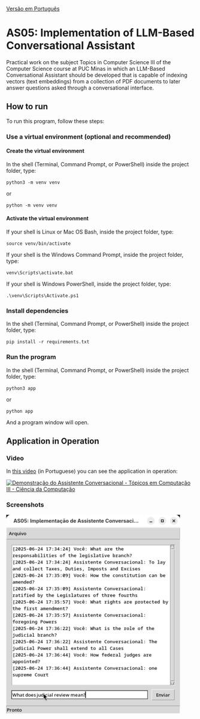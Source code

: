 [Versão em Português](README.md)

# AS05: Implementation of LLM-Based Conversational Assistant

Practical work on the subject Topics in Computer Science III of the Computer Science course at PUC Minas in which an LLM-Based Conversational Assistant should be developed that is capable of indexing vectors (text embeddings) from a collection of PDF documents to later answer questions asked through a conversational interface.

## How to run

To run this program, follow these steps:

### Use a virtual environment (optional and recommended)

#### Create the virtual environment

In the shell (Terminal, Command Prompt, or PowerShell) inside the project folder, type:

```
python3 -m venv venv
```

or

```
python -m venv venv
```

#### Activate the virtual environment

If your shell is Linux or Mac OS Bash, inside the project folder, type:

```
source venv/bin/activate
```

If your shell is the Windows Command Prompt, inside the project folder, type:

```
venv\Scripts\activate.bat
```

If your shell is Windows PowerShell, inside the project folder, type:

```
.\venv\Scripts\Activate.ps1
```

### Install dependencies

In the shell (Terminal, Command Prompt, or PowerShell) inside the project folder, type:

```
pip install -r requirements.txt
```

### Run the program

In the shell (Terminal, Command Prompt, or PowerShell) inside the project folder, type:

```
python3 app
```

or

```
python app
```

And a program window will open.

## Application in Operation

### Video

In [this video](https://youtu.be/sO1tvquSQWM) (in Portuguese) you can see the application in operation:

[![Demonstração do Assistente Conversacional - Tópicos em Computação III - Ciência da Computação](https://img.youtube.com/vi/sO1tvquSQWM/0.jpg)](https://youtu.be/sO1tvquSQWM)

### Screenshots

![Screenshot of Conversational Assistant, showing an example conversation](screenshots/vlcsnap-2025-06-24-18h17m50s983.png)